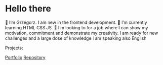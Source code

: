 # Hello there

👋 I’m Grzegorz. I am new in the frontend development.
🌱 I’m currently learning HTML CSS JS. 
💞️ I’m looking to for a job where I can show my motivation, commitment and demonstrate my creativity.
I am ready for new challenges and a large dose of knowledge
I am speaking also English 

Projects:

[Portfolio](http://grzegorzszwed.000webhostapp.com/)
[Repository](https://github.com/czesuaww/GrzegorzSzwedSite)    

